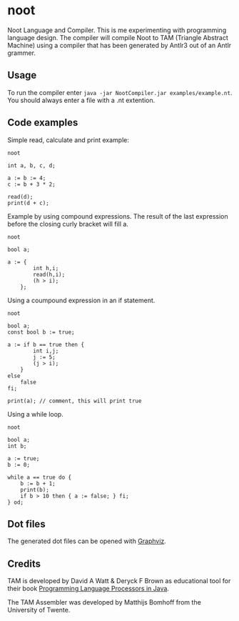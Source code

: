 noot
=============

Noot Language and Compiler. This is me experimenting with programming language design. The compiler will compile Noot to TAM (Triangle Abstract Machine) using a compiler that has been generated by Antlr3 out of an Antlr grammer.

Usage
-------------

To run the compiler enter ```java -jar NootCompiler.jar examples/example.nt```. You should always enter a file with a .nt extention.

Code examples
-------------

Simple read, calculate and print example:

```
noot

int a, b, c, d;

a := b := 4;
c := b + 3 * 2;

read(d);
print(d + c);
```

Example by using compound expressions. The result of the last expression  before the closing curly bracket will fill a.

```
noot

bool a;

a := {
		int h,i;
		read(h,i);
		(h > i);
	};
```

Using a coumpound expression in an if statement.

```
noot

bool a;
const bool b := true;

a := if b == true then {
		int i,j;
		j := 5;
		(j > i);
	}
else
	false
fi;

print(a); // comment, this will print true
```

Using a while loop.

```
noot

bool a;
int b;

a := true;
b := 0;

while a == true do {
	b := b + 1;
	print(b);
	if b > 10 then { a := false; } fi;
} od;
```

Dot files
-------------

The generated dot files can be opened with [Graphviz](http://www.graphviz.org/).


Credits
-------------
TAM is developed by David A Watt & Deryck F Brown as educational tool for their book [Programming Language Processors in Java](http://www.dcs.gla.ac.uk/~daw/books/PLPJ/).

The TAM Assembler was developed by Matthijs Bomhoff from the University of Twente.